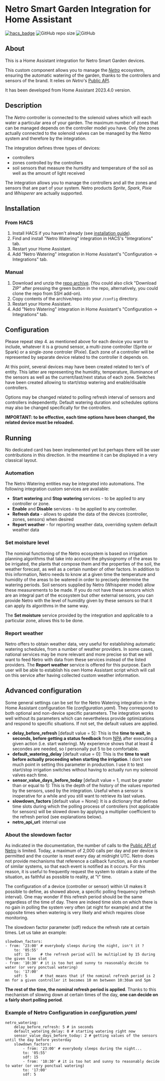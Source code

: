 # Netro Smart Garden Integration for Home Assistant

[![hacs_badge](https://img.shields.io/badge/HACS-Default-orange.svg)](https://github.com/custom-components/hacs) ![GitHub repo size](https://img.shields.io/github/repo-size/kcofoni/ha-netro-watering) ![GitHub](https://img.shields.io/github/license/kcofoni/ha-netro-watering)

## About
This is a Home Assistant integration for Netro Smart Garden devices.

This custom component allows you to manage the [*Netro*](https://Netrohome.com/) ecosystem, ensuring the automatic watering of the garden, thanks to the controllers and sensors of the brand. It relies on *Netro*'s [Public API](http://www.Netrohome.com/en/shop/articles/10).

It has been developed from Home Assistant 2023.4.0 version.

## Description
The *Netro* controller is connected to the solenoid valves which will each water a particular area of your garden. The maximum number of zones that can be managed depends on the controller model you have. Only the zones actually connected to the solenoid valves can be managed by the *Netro* system and therefore by the integration.

The integration defines three types of devices:

* controllers
* zones controlled by the controllers
* soil sensors that measure the humidity and temperature of the soil as well as the amount of light received

The integration allows you to manage the controllers and all the zones and sensors that are part of your system.
Netro products *Sprite*, *Spark*, *Pixie* and *Whisperer* are actually supported.

## Installation

### From HACS

1. Install HACS if you haven't already (see [installation guide](https://hacs.netlify.com/docs/installation/manual)).
2. Find and install "Netro Watering" integration in HACS's "Integrations" tab.
3. Restart your Home Assistant.
4. Add "Netro Watering" integration in Home Assistant's "Configuration -> Integrations" tab.

### Manual

1. Download and unzip the [repo archive](https://github.com/kcofoni/ha-netro-watering/archive/refs/heads/main.zip). (You could also click "Download ZIP" after pressing the green button in the repo, alternatively, you could clone the repo from SSH add-on).
2. Copy contents of the archive/repo into your `/config` directory.
3. Restart your Home Assistant.
4. Add "Netro Watering" integration in Home Assistant's "Configuration -> Integrations" tab.

## Configuration

Please repeat step 4. as mentioned above for each device you want to include, whatever it is a ground sensor, a multi-zone controller (Sprite or Spark) or a single-zone controler (Pixie). Each zone of a controller will be represented by separate device related to the controller it depends on.

At this point, several devices may have been created related to ten's of entity. This latter are representing the humidity, temperature, illuminance of the sensors as well as the current/last/next status of each zone. Switches have been created allowing to start/stop watering and enable/disable controllers.

Options may be changed related to polling refresh interval of sensors and controllers independently. Default watering duration and schedules options may also be changed specifically for the controllers. 

**IMPORTANT: to be effective, each time options have been changed, the related device must be reloaded.**

## Running
No dedicated card has been implemented yet but perhaps there will be user contributions in this direction. In the meantime it can be displayed in a very classical layout.

### Automation
The Netro Watering entities may be integrated into automations. The following integration custom services are available:
- **Start watering** and **Stop watering** services - to be applied to any controller or zone.
- **Enable** and **Disable** services - to be applied to any controller.
- **Refresh data** - allows to update the data of the devices (controller, zones, sensors) when desired
- **Report weather** - for reporting weather data, overriding system default weather data

### Set moisture level
The nominal functioning of the Netro ecosystem is based on irrigation planning algorithms that take into account the physiognomy of the areas to be irrigated, the plants that compose them and the properties of the soil, the weather forecast, as well as a certain number of other factors. In addition to this information, Netro needs to know at a given time the temperature and humidity of the areas to be watered in order to precisely determine the watering periods. Soil sensors supplied by Netro (Whisperer model) allow these measurements to be made. If you do not have these sensors which are an integral part of the ecosystem but other external sensors, you can provide Netro with the level of humidity given by these sensors so that it can apply its algorithms in the same way.

The **Set moisture** service provided by the integration and applicable to a particular zone, allows this to be done.

### Report weather
Netro offers to obtain weather data, very useful for establishing automatic watering schedules, from a number of weather providers. In some cases, national services may be more relevant and more precise so that we will want to feed Netro with data from these services instead of the listed providers. The **Report weather** service is offered for this purpose. Each user will be able to establish his own Home Assistant script which will call on this service after having collected custom weather information.

## Advanced configuration
Some general settings can be set for the Netro Watering integration in the Home Assistant configuration file (*configuration.yaml*). They correspond to both optional and non-device specific parameters. The integration works well without its parameters which can nevertheless provide optimizations and respond to specific situations. If not set, the default values are applied.

  - **delay_before_refresh** [default value = 5]: This is the **time to wait, in seconds, before getting a status feedback** from [NPA](http://www.Netrohome.com/en/shop/articles/10) after executing a given action (i.e. start watering). My experience shows that at least 4 secondes are needed, so I personally put 5 to be comfortable.
  - **default_watering_delay** [default value = 0]: This is the **time to wait before actually proceeding when starting the irrigation**. I don't see much point in setting this parameter in production. I use it to test start/stop irrigation switches without having to actually run my solenoid valves each time.
  - **sensor_value_days_before_today** [default value = 1, must be greater than or equal to 1]: This is the depth of the history of the values ​​reported by the sensors, used by the integration. Useful when a sensor is inoperative for a while and you still want to retrieve its last values.
  - **slowdown_factors** [default value = None]: It is a dictionary that defines time slots during which the polling process of controllers (not applicable for sensors) will be slowed down by applying a multiplier coefficient to the refresh period (see explanations below).
  - **netro_api_url**: internal use

### About the slowdown factor

As indicated in the documentation, the number of calls to the [Public API of Netro](http://www.Netrohome.com/en/shop/articles/10) is limited. Today, a maximum of 2,000 calls per day and per device is permitted and the counter is reset every day at midnight UTC. Netro does not provide mechanisms that reference a callback function, as do a number of similar systems, so that each event is notified as it occurs. For this reason, it is useful to frequently request the system to obtain a state of the situation, as faithful as possible to reality, at "t" time.

The configuration of a device (controller or sensor) within UI makes it possible to define, as showed above, a specific polling frequency (refresh interval). One may wonder if this refresh period should be the same regardless of the time of day. There are indeed time slots on which there is no gain in polling the system very often (at night for example) and at the opposite times when watering is very likely and which requires close monitoring.

The slowdown factor parameter (sdf) reduce the refresh rate at certain times. Let us take an example:

    slowdown_factors:
    - from: '23:00' # everybody sleeps during the night, isn't it ?
        to: '05:55'
        sdf: 15     # the refresh period will be multiplied by 15 during the given time slot
    - from: '10:30' # it is too hot and sunny to reasonably decide to water (or very ponctual watering)
        to: '17:00'
        sdf: 5      # that means that if the nominal refresh period is 2 mn for a given controller it becomes 10 mn between 10:30am and 5pm

**The rest of the time, the nominal refresh period is applied**. Thanks to this mechanism of slowing down at certain times of the day, **one can decide on a fairly short polling period**.

### Example of Netro Configuration in *configuration.yaml*

    netro_watering:
        delay_before_refresh: 5 # in seconds
        default_watering_delay: 0 # starting watering right now
        sensor_value_days_before_today: 2 # getting values of the sensors until the day before yesterday
        slowdown_factors:
            - from: '23:00' # everybody sleeps during the night...
            to: '05:55'
            sdf: 15
            - from: '10:30' # it is too hot and sunny to reasonably decide to water (or very ponctual watering)
            to: '17:00'
            sdf: 5
